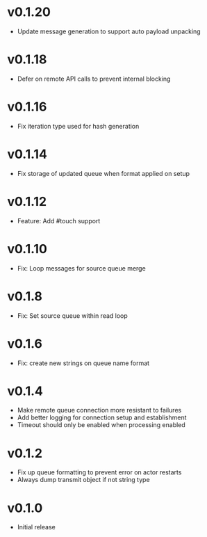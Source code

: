 # v0.1.20
* Update message generation to support auto payload unpacking

# v0.1.18
* Defer on remote API calls to prevent internal blocking

# v0.1.16
* Fix iteration type used for hash generation

# v0.1.14
* Fix storage of updated queue when format applied on setup

# v0.1.12
* Feature: Add #touch support

# v0.1.10
* Fix: Loop messages for source queue merge

# v0.1.8
* Fix: Set source queue within read loop

# v0.1.6
* Fix: create new strings on queue name format

# v0.1.4
* Make remote queue connection more resistant to failures
* Add better logging for connection setup and establishment
* Timeout should only be enabled when processing enabled

# v0.1.2
* Fix up queue formatting to prevent error on actor restarts
* Always dump transmit object if not string type

# v0.1.0
* Initial release
